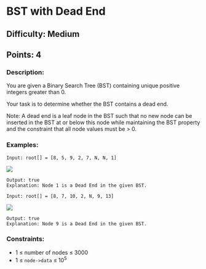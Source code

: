 # BST with Dead End
## Difficulty: Medium
## Points: 4
### Description:
You are given a Binary Search Tree (BST) containing unique positive integers greater than 0.

Your task is to determine whether the BST contains a dead end.

Note: A dead end is a leaf node in the BST such that no new node can be inserted in the BST at or below this node while maintaining the BST property and the constraint that all node values must be > 0.

### Examples:
```
Input: root[] = [8, 5, 9, 2, 7, N, N, 1]
```
<img src="https://media.geeksforgeeks.org/img-practice/prod/addEditProblem/700425/Web/Other/blobid1_1748007119.webp"><br>
```
Output: true
Explanation: Node 1 is a Dead End in the given BST.
```
```
Input: root[] = [8, 7, 10, 2, N, 9, 13]
```
<img src="https://media.geeksforgeeks.org/img-practice/prod/addEditProblem/700425/Web/Other/blobid3_1748007366.webp"><br>
```
Output: true
Explanation: Node 9 is a Dead End in the given BST.
```

### Constraints:
- 1 ≤ number of nodes ≤ 3000
- 1 ≤ `node->data` ≤ 10<sup>5</sup>